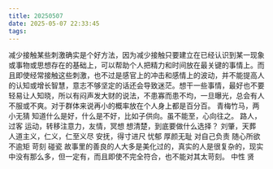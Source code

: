 ```yaml
---
title: 20250507
date: 2025-05-07 22:33:45
tags:
---
```


减少接触某些刺激确实是个好方法，因为减少接触只要建立在已经认识到某一现象或事物或思想存在的基础上，可以帮助个人把精力和时间放在最关键的事情上。而且即使经常接触这些刺激，也不过是感官上的冲击和感情上的波动，并不能提高人的认知或增长智慧，意志不够坚定的话还会导致迷茫。想干一些事情，最好也不要轻易让人知晓，所以有闷声发大财的说法，不患寡而患不均，一旦曝光，总会有人不服或不爽。对于群体来说再小的概率放在个人身上都是百分百。
青梅竹马，两小无猜
知道什么是好，什么是不好，比如子供向。虽不能至，心向往之。
路人，过客
运动，转移注意力，友情，冥想
想清楚，到底要做什么选择？
刘肇，天葬
人道主义，仁义，仁至义尽
安抚，得寸进尺
忧郁
厚颜无耻
对自己负责
随心所欲不逾矩
苛刻
碰瓷
故事里的善良的人大多是美化过的，真实的人是很复杂的，现实中没有那么多，但一定有，而且即使不完全符合，也不能对其太苛刻。
中性
贤
